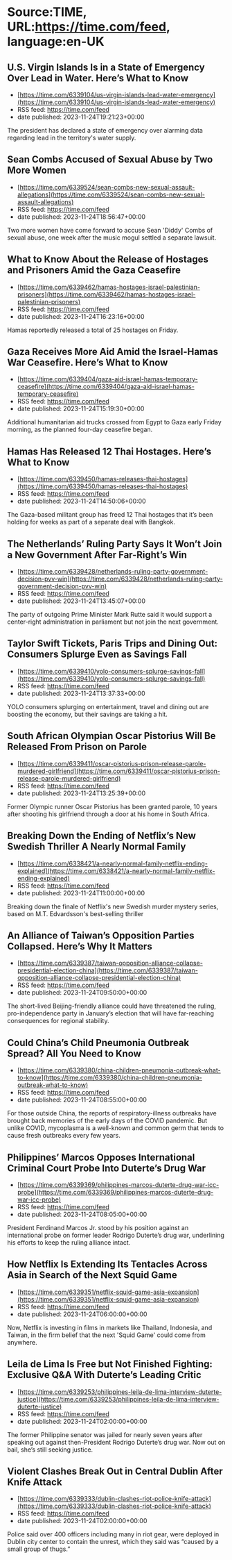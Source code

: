 # Source:TIME, URL:https://time.com/feed, language:en-UK

## U.S. Virgin Islands Is in a State of Emergency Over Lead in Water. Here’s What to Know
 - [https://time.com/6339104/us-virgin-islands-lead-water-emergency](https://time.com/6339104/us-virgin-islands-lead-water-emergency)
 - RSS feed: https://time.com/feed
 - date published: 2023-11-24T19:21:23+00:00

The president has declared a state of emergency over alarming data regarding lead in the territory's water supply.

## Sean Combs Accused of Sexual Abuse by Two More Women
 - [https://time.com/6339524/sean-combs-new-sexual-assault-allegations](https://time.com/6339524/sean-combs-new-sexual-assault-allegations)
 - RSS feed: https://time.com/feed
 - date published: 2023-11-24T18:56:47+00:00

Two more women have come forward to accuse Sean 'Diddy' Combs of sexual abuse, one week after the music mogul settled a separate lawsuit.

## What to Know About the Release of Hostages and Prisoners Amid the Gaza Ceasefire
 - [https://time.com/6339462/hamas-hostages-israel-palestinian-prisoners](https://time.com/6339462/hamas-hostages-israel-palestinian-prisoners)
 - RSS feed: https://time.com/feed
 - date published: 2023-11-24T16:23:16+00:00

Hamas reportedly released a total of 25 hostages on Friday.

## Gaza Receives More Aid Amid the Israel-Hamas War Ceasefire. Here’s What to Know
 - [https://time.com/6339404/gaza-aid-israel-hamas-temporary-ceasefire](https://time.com/6339404/gaza-aid-israel-hamas-temporary-ceasefire)
 - RSS feed: https://time.com/feed
 - date published: 2023-11-24T15:19:30+00:00

Additional humanitarian aid trucks crossed from Egypt to Gaza early Friday morning, as the planned four-day ceasefire began.

## Hamas Has Released 12 Thai Hostages. Here’s What to Know
 - [https://time.com/6339450/hamas-releases-thai-hostages](https://time.com/6339450/hamas-releases-thai-hostages)
 - RSS feed: https://time.com/feed
 - date published: 2023-11-24T14:50:06+00:00

The Gaza-based militant group has freed 12 Thai hostages that it’s been holding for weeks as part of a separate deal with Bangkok.

## The Netherlands’ Ruling Party Says It Won’t Join a New Government After Far-Right’s Win
 - [https://time.com/6339428/netherlands-ruling-party-government-decision-pvv-win](https://time.com/6339428/netherlands-ruling-party-government-decision-pvv-win)
 - RSS feed: https://time.com/feed
 - date published: 2023-11-24T13:45:07+00:00

The party of outgoing Prime Minister Mark Rutte said it would support a center-right administration in parliament but not join the next government.

## Taylor Swift Tickets, Paris Trips and Dining Out: Consumers Splurge Even as Savings Fall
 - [https://time.com/6339410/yolo-consumers-splurge-savings-fall](https://time.com/6339410/yolo-consumers-splurge-savings-fall)
 - RSS feed: https://time.com/feed
 - date published: 2023-11-24T13:37:33+00:00

YOLO consumers splurging on entertainment, travel and dining out are boosting the economy, but their savings are taking a hit.

## South African Olympian Oscar Pistorius Will Be Released From Prison on Parole
 - [https://time.com/6339411/oscar-pistorius-prison-release-parole-murdered-girlfriend](https://time.com/6339411/oscar-pistorius-prison-release-parole-murdered-girlfriend)
 - RSS feed: https://time.com/feed
 - date published: 2023-11-24T13:25:39+00:00

Former Olympic runner Oscar Pistorius has been granted parole, 10 years after shooting his girlfriend through a door at his home in South Africa.

## Breaking Down the Ending of Netflix’s New Swedish Thriller A Nearly Normal Family
 - [https://time.com/6338421/a-nearly-normal-family-netflix-ending-explained](https://time.com/6338421/a-nearly-normal-family-netflix-ending-explained)
 - RSS feed: https://time.com/feed
 - date published: 2023-11-24T11:00:00+00:00

Breaking down the finale of Netflix's new Swedish murder mystery series, based on M.T. Edvardsson's best-selling thriller

## An Alliance of Taiwan’s Opposition Parties Collapsed. Here’s Why It Matters
 - [https://time.com/6339387/taiwan-opposition-alliance-collapse-presidential-election-china](https://time.com/6339387/taiwan-opposition-alliance-collapse-presidential-election-china)
 - RSS feed: https://time.com/feed
 - date published: 2023-11-24T09:50:00+00:00

The short-lived Beijing-friendly alliance could have threatened the ruling, pro-independence party in January’s election that will have far-reaching consequences for regional stability.

## Could China’s Child Pneumonia Outbreak Spread? All You Need to Know
 - [https://time.com/6339380/china-children-pneumonia-outbreak-what-to-know](https://time.com/6339380/china-children-pneumonia-outbreak-what-to-know)
 - RSS feed: https://time.com/feed
 - date published: 2023-11-24T08:55:00+00:00

For those outside China, the reports of respiratory-illness outbreaks have brought back memories of the early days of the COVID pandemic. But unlike COVID, mycoplasma is a well-known and common germ that tends to cause fresh outbreaks every few years.

## Philippines’ Marcos Opposes International Criminal Court Probe Into Duterte’s Drug War
 - [https://time.com/6339369/philippines-marcos-duterte-drug-war-icc-probe](https://time.com/6339369/philippines-marcos-duterte-drug-war-icc-probe)
 - RSS feed: https://time.com/feed
 - date published: 2023-11-24T08:05:00+00:00

President Ferdinand Marcos Jr. stood by his position against an international probe on former leader Rodrigo Duterte’s drug war, underlining his efforts to keep the ruling alliance intact.

## How Netflix Is Extending Its Tentacles Across Asia in Search of the Next Squid Game
 - [https://time.com/6339351/netflix-squid-game-asia-expansion](https://time.com/6339351/netflix-squid-game-asia-expansion)
 - RSS feed: https://time.com/feed
 - date published: 2023-11-24T06:00:00+00:00

Now, Netflix is investing in films in markets like Thailand, Indonesia, and Taiwan, in the firm belief that the next 'Squid Game' could come from anywhere.

## Leila de Lima Is Free but Not Finished Fighting: Exclusive Q&A With Duterte’s Leading Critic
 - [https://time.com/6339253/philippines-leila-de-lima-interview-duterte-justice](https://time.com/6339253/philippines-leila-de-lima-interview-duterte-justice)
 - RSS feed: https://time.com/feed
 - date published: 2023-11-24T02:00:00+00:00

The former Philippine senator was jailed for nearly seven years after speaking out against then-President Rodrigo Duterte’s drug war. Now out on bail, she’s still seeking justice.

## Violent Clashes Break Out in Central Dublin After Knife Attack
 - [https://time.com/6339333/dublin-clashes-riot-police-knife-attack](https://time.com/6339333/dublin-clashes-riot-police-knife-attack)
 - RSS feed: https://time.com/feed
 - date published: 2023-11-24T02:00:00+00:00

Police said over 400 officers including many in riot gear, were deployed in Dublin city center to contain the unrest, which they said was “caused by a small group of thugs.”

